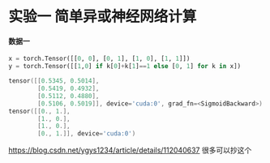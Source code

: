 # 实验一   简单异或神经网络计算

#### 数据一

```python
x = torch.Tensor([[0, 0], [0, 1], [1, 0], [1, 1]])
y = torch.Tensor([[1,0] if k[0]+k[1]==1 else [0, 1] for k in x])
```

```powershell
tensor([[0.5345, 0.5014],
        [0.5419, 0.4932],
        [0.5112, 0.4880],
        [0.5106, 0.5019]], device='cuda:0', grad_fn=<SigmoidBackward>)
tensor([[0., 1.],
        [1., 0.],
        [1., 0.],
        [0., 1.]], device='cuda:0')
```

https://blog.csdn.net/ygys1234/article/details/112040637 很多可以抄这个
